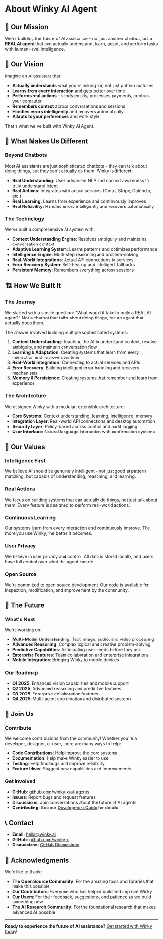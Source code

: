 # About Winky AI Agent

## 🎯 Our Mission

We're building the future of AI assistance - not just another chatbot, but a **REAL AI agent** that can actually understand, learn, adapt, and perform tasks with human-level intelligence.

## 🚀 Our Vision

Imagine an AI assistant that:
- **Actually understands** what you're asking for, not just pattern matches
- **Learns from every interaction** and gets better over time
- **Performs real actions** - sends emails, processes payments, controls your computer
- **Remembers context** across conversations and sessions
- **Handles errors intelligently** and recovers automatically
- **Adapts to your preferences** and work style

That's what we've built with Winky AI Agent.

## 🧠 What Makes Us Different

### Beyond Chatbots
Most AI assistants are just sophisticated chatbots - they can talk about doing things, but they can't actually do them. Winky is different:

- **Real Understanding**: Uses advanced NLP and context awareness to truly understand intent
- **Real Actions**: Integrates with actual services (Gmail, Stripe, Calendar, etc.)
- **Real Learning**: Learns from experience and continuously improves
- **Real Reliability**: Handles errors intelligently and recovers automatically

### The Technology
We've built a comprehensive AI system with:

- **Context Understanding Engine**: Resolves ambiguity and maintains conversation context
- **Adaptive Learning System**: Learns patterns and optimizes performance
- **Intelligence Engine**: Multi-step reasoning and problem-solving
- **Real-World Integrations**: Actual API connections to services
- **Error Recovery System**: Self-healing and intelligent fallbacks
- **Persistent Memory**: Remembers everything across sessions

## 🏗️ How We Built It

### The Journey
We started with a simple question: "What would it take to build a REAL AI agent?" Not a chatbot that talks about doing things, but an agent that actually does them.

The answer involved building multiple sophisticated systems:

1. **Context Understanding**: Teaching the AI to understand context, resolve ambiguity, and maintain conversation flow
2. **Learning & Adaptation**: Creating systems that learn from every interaction and improve over time
3. **Real-World Integration**: Connecting to actual services and APIs
4. **Error Recovery**: Building intelligent error handling and recovery mechanisms
5. **Memory & Persistence**: Creating systems that remember and learn from experience

### The Architecture
We designed Winky with a modular, extensible architecture:

- **Core Systems**: Context understanding, learning, intelligence, memory
- **Integration Layer**: Real-world API connections and desktop automation
- **Security Layer**: Policy-based access control and audit logging
- **User Interface**: Natural language interaction with confirmation systems

## 🎯 Our Values

### Intelligence First
We believe AI should be genuinely intelligent - not just good at pattern matching, but capable of understanding, reasoning, and learning.

### Real Actions
We focus on building systems that can actually do things, not just talk about them. Every feature is designed to perform real-world actions.

### Continuous Learning
Our systems learn from every interaction and continuously improve. The more you use Winky, the better it becomes.

### User Privacy
We believe in user privacy and control. All data is stored locally, and users have full control over what the agent can do.

### Open Source
We're committed to open source development. Our code is available for inspection, modification, and improvement by the community.

## 🚀 The Future

### What's Next
We're working on:

- **Multi-Modal Understanding**: Text, image, audio, and video processing
- **Advanced Reasoning**: Complex logical and creative problem-solving
- **Predictive Capabilities**: Anticipating user needs before they ask
- **Enterprise Features**: Team collaboration and enterprise integrations
- **Mobile Integration**: Bringing Winky to mobile devices

### Our Roadmap
- **Q1 2025**: Enhanced vision capabilities and mobile support
- **Q2 2025**: Advanced reasoning and predictive features
- **Q3 2025**: Enterprise collaboration features
- **Q4 2025**: Multi-agent coordination and distributed systems

## 🤝 Join Us

### Contribute
We welcome contributions from the community! Whether you're a developer, designer, or user, there are many ways to help:

- **Code Contributions**: Help improve the core systems
- **Documentation**: Help make Winky easier to use
- **Testing**: Help find bugs and improve reliability
- **Feature Ideas**: Suggest new capabilities and improvements

### Get Involved
- **GitHub**: [github.com/winky-x/ai-agents](https://github.com/winky-x/ai-agents)
- **Issues**: Report bugs and request features
- **Discussions**: Join conversations about the future of AI agents
- **Contributing**: See our [Development Guide](development.md) for details

## 📞 Contact

- **Email**: hello@winky.ai
- **GitHub**: [github.com/winky-x](https://github.com/winky-x)
- **Discussions**: [GitHub Discussions](https://github.com/winky-x/ai-agents/discussions)

## 🙏 Acknowledgments

We'd like to thank:

- **The Open Source Community**: For the amazing tools and libraries that make this possible
- **Our Contributors**: Everyone who has helped build and improve Winky
- **Our Users**: For their feedback, suggestions, and patience as we build something new
- **The AI Research Community**: For the foundational research that makes advanced AI possible

---

**Ready to experience the future of AI assistance?** [Get started with Winky today](quickstart.md)!
